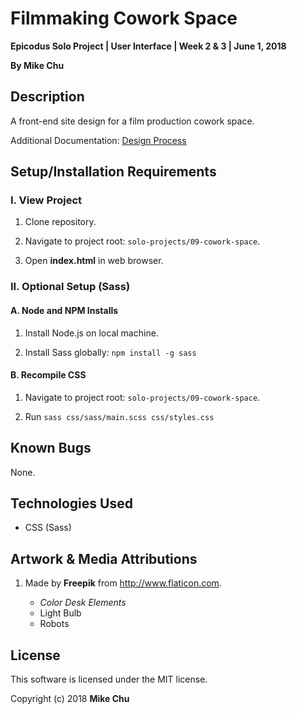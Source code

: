 # Filmmaking Cowork Space

**Epicodus Solo Project | User Interface | Week 2 & 3 | June 1, 2018**

**By Mike Chu**

## Description

A front-end site design for a film production cowork space.

Additional Documentation: [Design Process](design/README.md)

## Setup/Installation Requirements

### I. View Project

1. Clone repository.

2. Navigate to project root: `solo-projects/09-cowork-space`.

3. Open **index.html** in web browser.

### II. Optional Setup (Sass)

#### A. Node and NPM Installs

1. Install Node.js on local machine.

2. Install Sass globally: `npm install -g sass`

#### B. Recompile CSS

1. Navigate to project root: `solo-projects/09-cowork-space`.

2. Run `sass css/sass/main.scss css/styles.css`

## Known Bugs

None.

## Technologies Used

* CSS (Sass)

## Artwork & Media Attributions

1. Made by **Freepik** from http://www.flaticon.com.

    - *Color Desk Elements*
    - Light Bulb
    - Robots

## License

This software is licensed under the MIT license.

Copyright (c) 2018 **Mike Chu**
